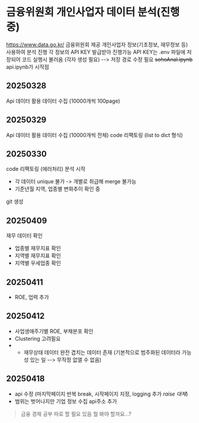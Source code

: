 # 금융위원회 개인사업자 데이터 분석(진행 중)
https://www.data.go.kr/
금융위원회 제공 개인사업자 정보(기초정보, 재무정보 등) 사용하여 분석 진행
각 정보의 API KEY 발급받아 진행가능
API KEY는 .env 파일에 저장되어 코드 실행시 불러옴 (각자 생성 필요) --> 저장 경로 수정 필요
~~sohoAnal.ipynb~~  api.ipynb가 시작점

## 20250328
Api 데이터 활용 데이터 수집 (10000개씩 100page)

## 20250329
Api 데이터 활용 데이터 수집 (10000개씩 전체)
code 리팩토링 (list to dict 형식)

## 20250330
code 리팩토링 (에러처리)
분석 시작
- 각 데이터 unique 불가 -> 개별로 취급해 merge 불가능
- 기준년월 지역, 업종별 변화추이 확인 중

git 생성

## 20250409
재무 데이터 확인
- 업종별 재무지표 확인
- 지역별 재무지표 확인
- 지역별 우세업종 확인

## 20250411
- ROE, 업력 추가

## 20250412
- 사업생애주기별 ROE, 부채분포 확인
- Clustering 고려필요
- - 재무상태 데이터 완전 겹치는 데이터 존재 (기본적으로 범주화된 데이터라 가능성 있는 일 --> 무작정 없앨 수 없음)

## 20250418
- api 수정 (마지막페이지 반복 break, 시작페이지 지정, logging 추가 *raise 대체*)
- 범위는 벗어나지만 기업 정보 수집 api주소 추가
> 금융 경제 공부 따로 할 필요 있음
> 뭘 봐야 할까요...?